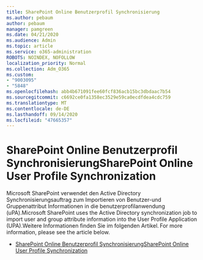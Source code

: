 ```yaml
---
title: SharePoint Online Benutzerprofil Synchronisierung
ms.author: pebaum
author: pebaum
manager: pamgreen
ms.date: 04/21/2020
ms.audience: Admin
ms.topic: article
ms.service: o365-administration
ROBOTS: NOINDEX, NOFOLLOW
localization_priority: Normal
ms.collection: Adm_O365
ms.custom:
- "9003095"
- "5848"
ms.openlocfilehash: abb4b671091fee60fcf836acb15bc3dbdaac7b54
ms.sourcegitcommit: c6692ce0fa1358ec3529e59ca0ecdfdea4cdc759
ms.translationtype: MT
ms.contentlocale: de-DE
ms.lasthandoff: 09/14/2020
ms.locfileid: "47665357"
---
```

# <a name="sharepoint-online-user-profile-synchronization"></a><span data-ttu-id="92575-102">SharePoint Online Benutzerprofil Synchronisierung</span><span class="sxs-lookup"><span data-stu-id="92575-102">SharePoint Online User Profile Synchronization</span></span>

<span data-ttu-id="92575-103">Microsoft SharePoint verwendet den Active Directory Synchronisierungsauftrag zum Importieren von Benutzer-und Gruppenattribut Informationen in die benutzerprofilanwendung (uPA).</span><span class="sxs-lookup"><span data-stu-id="92575-103">Microsoft SharePoint uses the Active Directory synchronization job to import user and group attribute information into the User Profile Application (UPA).</span></span><span data-ttu-id="92575-104">Weitere Informationen finden Sie im folgenden Artikel.</span><span class="sxs-lookup"><span data-stu-id="92575-104"> For more information, please see the article below.</span></span>

- [<span data-ttu-id="92575-105">SharePoint Online Benutzerprofil Synchronisierung</span><span class="sxs-lookup"><span data-stu-id="92575-105">SharePoint Online User Profile Synchronization</span></span>](https://docs.microsoft.com/sharepoint/user-profile-sync)
